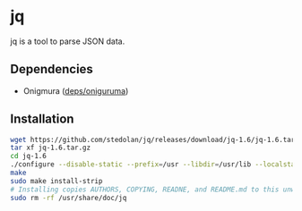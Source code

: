 # jq

jq is a tool to parse JSON data.

## Dependencies

* Onigmura ([deps/oniguruma](./deps/onigmura.md))

## Installation

```sh
wget https://github.com/stedolan/jq/releases/download/jq-1.6/jq-1.6.tar.gz
tar xf jq-1.6.tar.gz
cd jq-1.6
./configure --disable-static --prefix=/usr --libdir=/usr/lib --localstatedir=/var --docdir=/usr/share/doc/jq-1.6 --sysconfdir=/etc
make
sudo make install-strip
# Installing copies AUTHORS, COPYING, READNE, and README.md to this unwanted directory, so I delete it.
sudo rm -rf /usr/share/doc/jq
```
